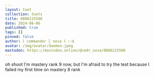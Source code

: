 ```yaml
---
layout: toot
collection: toots
title: 0806215500
date: 2024-08-06
published: true
tags: []
pinned: false
author: ⸸ commander ░ nova ⸸ :~$
avatar: /img/avatar/daemon.jpeg
mastodon: https://mastodon.online/@cmdr_nova/0806215500
---
```


oh shoot I'm mastery rank 9 now, but I'm afraid to try the test because I failed my first time on mastery 8 rank
